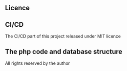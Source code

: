 ## Licence
## CI/CD
The CI/CD part of this project released under MIT licence
## The php code and database structure
All rights reserved by the author
